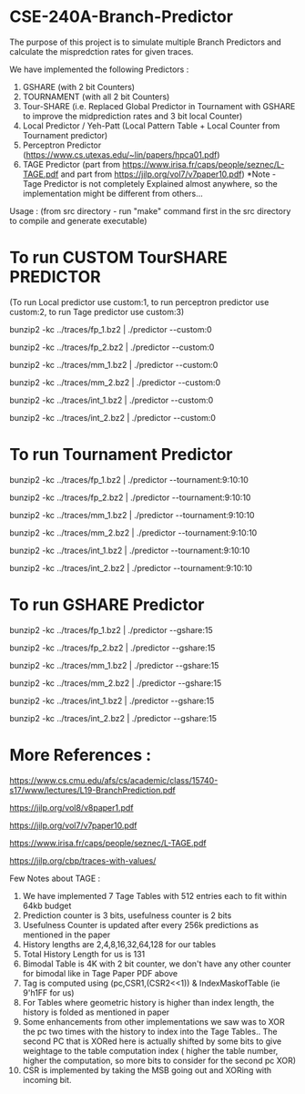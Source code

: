 # CSE-240A-Branch-Predictor

The purpose of this project is to simulate multiple Branch Predictors and calculate the mispredction rates for given traces.

We have implemented the following Predictors : 
1. GSHARE (with 2 bit Counters)
2. TOURNAMENT (with all 2 bit Counters)
3. Tour-SHARE (i.e. Replaced Global Predictor in Tournament with GSHARE to improve the midprediction rates and 3 bit local Counter) 
4. Local Predictor / Yeh-Patt (Local Pattern Table + Local Counter from Tournament predictor)
5. Perceptron Predictor (https://www.cs.utexas.edu/~lin/papers/hpca01.pdf)
6. TAGE Predictor (part from https://www.irisa.fr/caps/people/seznec/L-TAGE.pdf and part from https://jilp.org/vol7/v7paper10.pdf)
*Note - Tage Predictor is not completely Explained almost anywhere, so the implementation might be different from others...


Usage : (from src directory - run "make" command first in the src directory to compile and generate executable)
# To run CUSTOM TourSHARE PREDICTOR 
(To run Local predictor use custom:1, to run perceptron predictor use custom:2, to run Tage predictor use custom:3)

bunzip2 -kc ../traces/fp_1.bz2 | ./predictor --custom:0

bunzip2 -kc ../traces/fp_2.bz2 | ./predictor --custom:0

bunzip2 -kc ../traces/mm_1.bz2 | ./predictor --custom:0

bunzip2 -kc ../traces/mm_2.bz2 | ./predictor --custom:0

bunzip2 -kc ../traces/int_1.bz2 | ./predictor --custom:0

bunzip2 -kc ../traces/int_2.bz2 | ./predictor --custom:0
# To run Tournament Predictor

bunzip2 -kc ../traces/fp_1.bz2 | ./predictor --tournament:9:10:10

bunzip2 -kc ../traces/fp_2.bz2 | ./predictor --tournament:9:10:10

bunzip2 -kc ../traces/mm_1.bz2 | ./predictor --tournament:9:10:10

bunzip2 -kc ../traces/mm_2.bz2 | ./predictor --tournament:9:10:10

bunzip2 -kc ../traces/int_1.bz2 | ./predictor --tournament:9:10:10

bunzip2 -kc ../traces/int_2.bz2 | ./predictor --tournament:9:10:10

# To run GSHARE Predictor
bunzip2 -kc ../traces/fp_1.bz2 | ./predictor --gshare:15

bunzip2 -kc ../traces/fp_2.bz2 | ./predictor --gshare:15

bunzip2 -kc ../traces/mm_1.bz2 | ./predictor --gshare:15

bunzip2 -kc ../traces/mm_2.bz2 | ./predictor --gshare:15

bunzip2 -kc ../traces/int_1.bz2 | ./predictor --gshare:15

bunzip2 -kc ../traces/int_2.bz2 | ./predictor --gshare:15

# More References : 
https://www.cs.cmu.edu/afs/cs/academic/class/15740-s17/www/lectures/L19-BranchPrediction.pdf

https://jilp.org/vol8/v8paper1.pdf

https://jilp.org/vol7/v7paper10.pdf

https://www.irisa.fr/caps/people/seznec/L-TAGE.pdf

https://jilp.org/cbp/traces-with-values/

Few Notes about TAGE  : 
1. We have implemented 7 Tage Tables with 512 entries each to fit within 64kb budget
2. Prediction counter is 3 bits, usefulness counter is 2 bits
3. Usefulness Counter is updated after every 256k predictions as mentioned in the paper
4. History lengths are 2,4,8,16,32,64,128 for our tables
5. Total History Length for us is 131
6. Bimodal Table is 4K with 2 bit counter, we don't have any other counter for bimodal like in Tage Paper PDF above
7. Tag is computed using (pc,CSR1,(CSR2<<1)) & IndexMaskofTable (ie 9'h1FF for us)
8. For Tables where geometric history is higher than index length, the history is folded as mentioned in paper
9. Some enhancements from other implementations we saw was to XOR the pc two times with the history to index into  the Tage Tables.. 
  The second PC that is XORed here is actually shifted by some bits to give weightage to the table computation index ( higher the table number, higher the computation, so more bits to consider for the second pc XOR)
10. CSR is implemented by taking the MSB going out and XORing with incoming bit.
